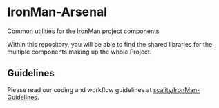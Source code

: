 # IronMan-Arsenal

Common utilities for the IronMan project components

Within this repository, you will be able to find the shared libraries for the
multiple components making up the whole Project.

## Guidelines

Please read our coding and workflow guidelines at
[scality/IronMan-Guidelines](https://github.com/scality/IronMan-Guidelines).
